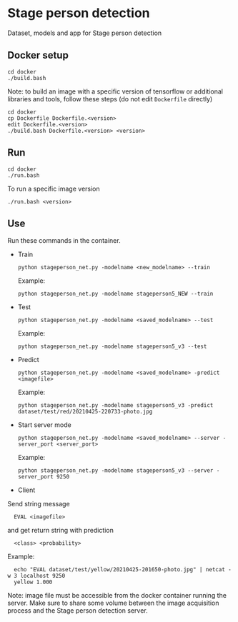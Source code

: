 # Stage person detection

Dataset, models and app for Stage person detection

## Docker setup

    cd docker
    ./build.bash

Note: to build an image with a specific version of tensorflow or additional libraries and tools, follow these steps (do not edit ```Dockerfile``` directly)

    cd docker
    cp Dockerfile Dockerfile.<version>
    edit Dockerfile.<version>
    ./build.bash Dockerfile.<version> <version>

## Run

    cd docker
    ./run.bash

To run a specific image version

    ./run.bash <version>


## Use

Run these commands in the container.

* Train

      python stageperson_net.py -modelname <new_modelname> --train

    Example:

      python stageperson_net.py -modelname stageperson5_NEW --train

* Test


      python stageperson_net.py -modelname <saved_modelname> --test 

    Example:

      python stageperson_net.py -modelname stageperson5_v3 --test 


* Predict 

      python stageperson_net.py -modelname <saved_modelname> -predict <imagefile>

    Example:

      python stageperson_net.py -modelname stageperson5_v3 -predict dataset/test/red/20210425-220733-photo.jpg

* Start server mode

      python stageperson_net.py -modelname <saved_modelname> --server -server_port <server_port>

    Example:

      python stageperson_net.py -modelname stageperson5_v3 --server -server_port 9250

* Client

Send string message 

      EVAL <imagefile>

and get return string with prediction

      <class> <probability>

Example:

      echo "EVAL dataset/test/yellow/20210425-201650-photo.jpg" | netcat -w 3 localhost 9250
      yellow 1.000


Note: image file must be accessible from the docker container running the server. Make sure to share some volume between the image acquisition process and the Stage person detection server.



